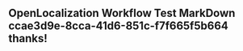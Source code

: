<properties
ms.topic="hero-topic1"
ms.test1="hero-topic"
ms.test2="test"/>

## OpenLocalization Workflow Test MarkDown ccae3d9e-8cca-41d6-851c-f7f665f5b664 thanks!
